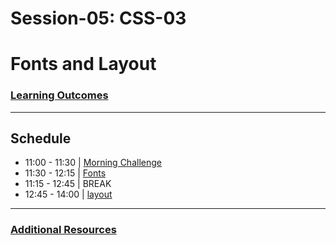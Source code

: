# Session-05: CSS-03


# Fonts and Layout 

### [Learning Outcomes](./learning-outcomes.md)

---

## Schedule
- 11:00 - 11:30 | [Morning Challenge](./morning-challenge.md)
- 11:30 - 12:15 | [Fonts](./fonts.md)
- 11:15 - 12:45 | BREAK
- 12:45 - 14:00 | [layout](./layout.md)

--- 

### [Additional Resources](./resources.md)
